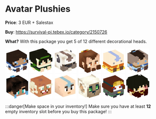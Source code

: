 # Avatar Plushies

**Price**: 3 EUR + Salestax

**Buy**: https://survival-pi.tebex.io/category/2150726

**What?** With this package you get 5 of 12 different decorational heads.

![42100 ](8c8e17957069f574662741c10a7dd259ae149ef0.jpg)
![42101 ](15eecbe97dc81c033c8bb03902abe5068e5ae64c.jpg)
![39438 ](6f54cc81fe6d7ea9d12bb6faf957f49064971e10.jpg)
![39437 ](e8f0f4d21d89f1af378ec0e5ebe7d4534a93d653.jpg)
![39436 ](51840ba6d8e4b6020f8091779ddb039eb80d4355.jpg)
![39435 ](616fdf149c8d218e1fb67b7da1d9ea4d1652fc44.jpg)
![39434 ](4dcc251c6b16b4cde4465c63a5edd18428d53e5b.jpg)
![39433 ](e3e0c33b04c56c1fc61142fe39e0d37e75b90975.jpg)
![40826 ](38a9120602867cae38dca76043cea867dd8ac8de.jpg)
![14242 ](87d970b6ca9cdf4b8b7e72b6cf5abe2f0eb89796.jpg)
![39389 ](a328c39818f3503aa1953125964b4c55019620b1.jpg)
![45115 ](9dc71edf68678d292c59639cc2ff62d348709679.jpg)

:::danger[Make space in your inventory!]
Make sure you have at least **12** empty inventory slot before you buy this package!
:::